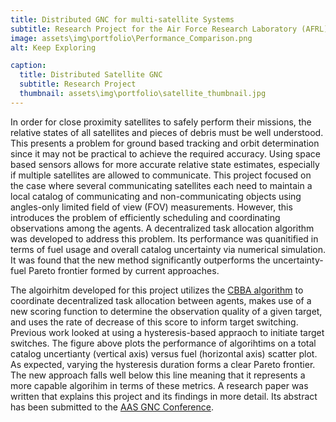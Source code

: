 ```yaml
---
title: Distributed GNC for multi-satellite Systems
subtitle: Research Project for the Air Force Research Laboratory (AFRL)
image: assets\img\portfolio\Performance_Comparison.png
alt: Keep Exploring

caption:
  title: Distributed Satellite GNC
  subtitle: Research Project
  thumbnail: assets\img\portfolio\satellite_thumbnail.jpg
---
```


In order for close proximity satellites to safely perform their missions, the relative states of all satellites and pieces of debris must be well understood. This presents a problem for ground based tracking and orbit determination since it may not be practical to achieve the required accuracy. Using space based sensors allows for more accurate relative state estimates, especially if multiple satellites are allowed to communicate. This project focused on the case where several communicating satellites each need to maintain a local catalog of communicating and non-communicating objects using angles-only limited field of view (FOV) measurements. However, this introduces the problem of efficiently scheduling and coordinating observations among the agents. A decentralized task allocation algorithm was developed to address this problem. Its performance was quanitified in terms of fuel usage and overall catalog uncertainty via numerical simulation. It was found that the new method significantly outperforms the uncertainty-fuel Pareto frontier formed by current approaches.

The algoirhitm developed for this project utilizes the [CBBA algorithm](https://ieeexplore.ieee.org/document/5072249) to coordinate decentralized task allocation between agents, makes use of a new scoring function to determine the observation quality of a given target, and uses the rate of decrease of this score to inform target switching. Previous work looked at using a hysteresis-based appraoch to initiate target switches. The figure above plots the performance of algorihtims on a total catalog uncertianty (vertical axis) versus fuel (horizontal axis) scatter plot. As expected, varying the hysteresis duration forms a clear Pareto frontier. The new approach falls well below this line meaning that it represents a more capable algorihim in terms of these metrics. A research paper was written that explains this project and its findings in more detail. Its abstract has been submitted to the [AAS GNC Conference](https://aas-rocky-mountain-section.org).